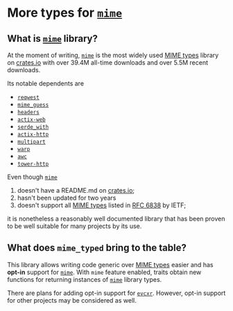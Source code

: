 # More types for [`mime`]

## What is [`mime`] library?

At the moment of writing, [`mime`] is the most widely used [MIME types] library on [crates.io] with over 39.4M all-time downloads and over 5.5M recent downloads.

Its notable dependents are

* [`reqwest`]
* [`mime_guess`]
* [`headers`]
* [`actix-web`]
* [`serde_with`]
* [`actix-http`]
* [`multipart`]
* [`warp`]
* [`awc`]
* [`tower-http`]

Even though [`mime`]

1. doesn't have a README.md on [crates.io];
2. hasn't been updated for two years
3. doesn't support all [MIME types] listed in [RFC 6838](https://datatracker.ietf.org/doc/html/rfc6838) by IETF;

it is nonetheless a reasonably well documented library that has been proven to be well suitable for many projects by its use.

## What does `mime_typed` bring to the table?

This library allows writing code generic over [MIME types] easier and has **opt-in** support for [`mime`]. With `mime` feature enabled, traits obtain new functions for returning instances of [`mime`] library types.

There are plans for adding opt-in support for [`evcxr`]. However, opt-in support for other projects may be considered as well.

[`mime`]: https://crates.io/crates/mime
[`reqwest`]: https://crates.io/crates/reqwest
[`mime_guess`]: https://crates.io/crates/mime_guess
[`headers`]: https://crates.io/crates/headers
[`actix-web`]: https://crates.io/crates/actix-web
[`serde_with`]: https://crates.io/crates/serde_with
[`actix-http`]: https://crates.io/crates/actix-http
[`multipart`]: https://crates.io/crates/multipart
[`warp`]: https://crates.io/crates/warp
[`awc`]: https://crates.io/crates/awc
[`tower-http`]: https://crates.io/crates/tower-http
[`evcxr`]: https://github.com/google/evcxr

[MIME types]: https://developer.mozilla.org/en-US/docs/Web/HTTP/Basics_of_HTTP/MIME_types
[crates.io]: crates.io